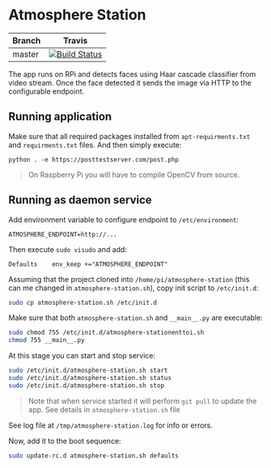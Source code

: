 # Atmosphere Station

|Branch|Travis|
|------|:------:|
|master|[![Build Status](https://img.shields.io/travis/jenyayel/atmosphere-station/master.svg)](https://travis-ci.org/jenyayel/atmosphere-station)|


The app runs on RPi and detects faces using Haar cascade classifier from video stream. 
Once the face detected it sends the image via HTTP to the configurable endpoint.

## Running application

Make sure that all required packages installed from `apt-requirments.txt` and `requirments.txt` files. And then simply execute:

```
python . -e https://posttestserver.com/post.php
```

> On Raspberry Pi you will have to compile OpenCV from source.

## Running as daemon service

Add environment variable to configure endpoint to `/etc/environment`:
```
ATMOSPHERE_ENDPOINT=http://...
```

Then execute `sudo visudo` and add:
```
Defaults    env_keep +="ATMOSPHERE_ENDPOINT"
```

Assuming that the project cloned into `/home/pi/atmosphere-station` (this can me changed in `atmosphere-station.sh`), copy init script to `/etc/init.d`:

```bash
sudo cp atmosphere-station.sh /etc/init.d
```

Make sure that both `atmosphere-station.sh` and `__main__.py` are executable:

```bash
sudo chmod 755 /etc/init.d/atmosphere-stationenttoi.sh
chmod 755 __main__.py
```

At this stage you can start and stop service:
```bash
sudo /etc/init.d/atmosphere-station.sh start
sudo /etc/init.d/atmosphere-station.sh status
sudo /etc/init.d/atmosphere-station.sh stop
```
> Note that when service started it will perform `git pull` to update the app. See details in `atmosphere-station.sh` file

See log file at `/tmp/atmosphere-station.log` for info or errors.

Now, add it to the boot sequence:
```bash
sudo update-rc.d atmosphere-station.sh defaults
```